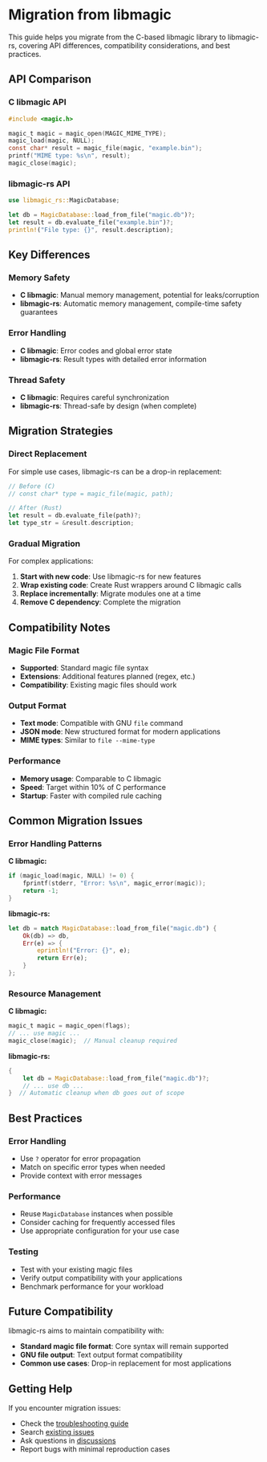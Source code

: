 # Migration from libmagic

This guide helps you migrate from the C-based libmagic library to libmagic-rs, covering API differences, compatibility considerations, and best practices.

## API Comparison

### C libmagic API

```c
#include <magic.h>

magic_t magic = magic_open(MAGIC_MIME_TYPE);
magic_load(magic, NULL);
const char* result = magic_file(magic, "example.bin");
printf("MIME type: %s\n", result);
magic_close(magic);
```

### libmagic-rs API

```rust
use libmagic_rs::MagicDatabase;

let db = MagicDatabase::load_from_file("magic.db")?;
let result = db.evaluate_file("example.bin")?;
println!("File type: {}", result.description);
```

## Key Differences

### Memory Safety

- **C libmagic**: Manual memory management, potential for leaks/corruption
- **libmagic-rs**: Automatic memory management, compile-time safety guarantees

### Error Handling

- **C libmagic**: Error codes and global error state
- **libmagic-rs**: Result types with detailed error information

### Thread Safety

- **C libmagic**: Requires careful synchronization
- **libmagic-rs**: Thread-safe by design (when complete)

## Migration Strategies

### Direct Replacement

For simple use cases, libmagic-rs can be a drop-in replacement:

```rust
// Before (C)
// const char* type = magic_file(magic, path);

// After (Rust)
let result = db.evaluate_file(path)?;
let type_str = &result.description;
```

### Gradual Migration

For complex applications:

1. **Start with new code**: Use libmagic-rs for new features
2. **Wrap existing code**: Create Rust wrappers around C libmagic calls
3. **Replace incrementally**: Migrate modules one at a time
4. **Remove C dependency**: Complete the migration

## Compatibility Notes

### Magic File Format

- **Supported**: Standard magic file syntax
- **Extensions**: Additional features planned (regex, etc.)
- **Compatibility**: Existing magic files should work

### Output Format

- **Text mode**: Compatible with GNU `file` command
- **JSON mode**: New structured format for modern applications
- **MIME types**: Similar to `file --mime-type`

### Performance

- **Memory usage**: Comparable to C libmagic
- **Speed**: Target within 10% of C performance
- **Startup**: Faster with compiled rule caching

## Common Migration Issues

### Error Handling Patterns

**C libmagic:**

```c
if (magic_load(magic, NULL) != 0) {
    fprintf(stderr, "Error: %s\n", magic_error(magic));
    return -1;
}
```

**libmagic-rs:**

```rust
let db = match MagicDatabase::load_from_file("magic.db") {
    Ok(db) => db,
    Err(e) => {
        eprintln!("Error: {}", e);
        return Err(e);
    }
};
```

### Resource Management

**C libmagic:**

```c
magic_t magic = magic_open(flags);
// ... use magic ...
magic_close(magic);  // Manual cleanup required
```

**libmagic-rs:**

```rust
{
    let db = MagicDatabase::load_from_file("magic.db")?;
    // ... use db ...
}  // Automatic cleanup when db goes out of scope
```

## Best Practices

### Error Handling

- Use `?` operator for error propagation
- Match on specific error types when needed
- Provide context with error messages

### Performance

- Reuse `MagicDatabase` instances when possible
- Consider caching for frequently accessed files
- Use appropriate configuration for your use case

### Testing

- Test with your existing magic files
- Verify output compatibility with your applications
- Benchmark performance for your workload

## Future Compatibility

libmagic-rs aims to maintain compatibility with:

- **Standard magic file format**: Core syntax will remain supported
- **GNU file output**: Text output format compatibility
- **Common use cases**: Drop-in replacement for most applications

## Getting Help

If you encounter migration issues:

- Check the [troubleshooting guide](./troubleshooting.md)
- Search [existing issues](https://github.com/EvilBit-Labs/libmagic-rs/issues)
- Ask questions in [discussions](https://github.com/EvilBit-Labs/libmagic-rs/discussions)
- Report bugs with minimal reproduction cases
